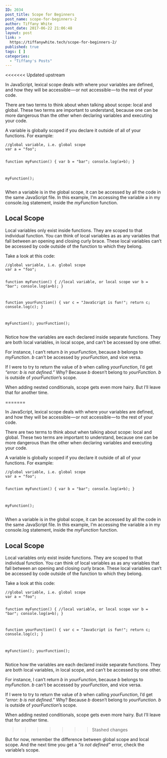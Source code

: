 ```yaml
---
ID: 2034
post_title: Scope for Beginners
post_name: scope-for-beginners-2
author: Tiffany White
post_date: 2017-06-22 21:06:48
layout: post
link: >
  https://tiffanywhite.tech/scope-for-beginners-2/
published: true
tags: [ ]
categories:
  - "Tiffany's Posts"
---
```

<<<<<<< Updated upstream
<p>In JavaScript, lexical scope deals with where your variables are defined, and how they will be accessible — or not accessible — to the rest of your code.</p>

<p>There are two terms to think about when talking about scope: local and global. These two terms are important to understand, because one can be more dangerous than the other when declaring variables and executing your code.</p>


<p>A variable is globally scoped if you declare it outside of all of your functions. For example:</p>

<div class=&quot;highlighter-rouge&quot;><pre class=&quot;highlight&quot;><code>//global variable, i.e. global scope
var a = &quot;foo&quot;;

function myFunction() {
  	var b = &quot;bar&quot;;
  	console.log(a+b);
}

myFunction();
</code></pre>
</div>

<p>When a variable is in the global scope, it can be accessed by all the code in the same JavaScript file. In this example, I’m accessing the variable a in my console.log statement, inside the <em>myFunction</em> function.</p>

<h2 id=&quot;local-scope&quot;>Local Scope</h2>

<p>Local variables only exist inside functions. They are scoped to that individual function.
You can think of local variables as as any variables that fall between an opening and closing curly brace.
These local variables can’t be accessed by code outside of the function to which they belong.</p>

<p>Take a look at this code:</p>

<div class=&quot;highlighter-rouge&quot;><pre class=&quot;highlight&quot;><code>//global variable, i.e. global scope
var a = &quot;foo&quot;;

function myFunction() {
  	//local variable, or local scope
  	var b = &quot;bar&quot;;
  	console.log(a+b);
}

function yourFunction() {
  	var c = &quot;JavaScript is fun!&quot;;
  	return c;
  	console.log(c);
}

myFunction();
yourFunction();
</code></pre>
</div>

<p>Notice how the variables are each declared inside separate functions. They are both local variables, in local scope, and can’t be accessed by one other.</p>

<p>For instance, I can’t return <em>b</em> in <em>yourFunction</em>, because <em>b</em> belongs to <em>myFunction</em>. <em>b</em> can’t be accessed by <em>yourFunction</em>, and vice versa.</p>

<p>If I were to try to return the value of <em>b</em> when calling <em>yourFunction</em>, I’d get <em>“error: b is not defined.”</em> Why? Because <em>b</em> doesn’t belong to <em>yourFunction</em>. <em>b</em> is outside of <em>yourFunction</em>’s scope.</p>

<p>When adding nested conditionals, scope gets even more hairy. But I’ll leave that for another time.</p>

=======
<p>In JavaScript, lexical scope deals with where your variables are defined, and how they will be accessible — or not accessible — to the rest of your code.</p>

<p>There are two terms to think about when talking about scope: local and global. These two terms are important to understand, because one can be more dangerous than the other when declaring variables and executing your code.</p>


<p>A variable is globally scoped if you declare it outside of all of your functions. For example:</p>

<div class=&quot;highlighter-rouge&quot;><pre class=&quot;highlight&quot;><code>//global variable, i.e. global scope
var a = &quot;foo&quot;;

function myFunction() {
  	var b = &quot;bar&quot;;
  	console.log(a+b);
}

myFunction();
</code></pre>
</div>

<p>When a variable is in the global scope, it can be accessed by all the code in the same JavaScript file. In this example, I’m accessing the variable a in my console.log statement, inside the <em>myFunction</em> function.</p>

<h2 id=&quot;local-scope&quot;>Local Scope</h2>

<p>Local variables only exist inside functions. They are scoped to that individual function.
You can think of local variables as as any variables that fall between an opening and closing curly brace.
These local variables can’t be accessed by code outside of the function to which they belong.</p>

<p>Take a look at this code:</p>

<div class=&quot;highlighter-rouge&quot;><pre class=&quot;highlight&quot;><code>//global variable, i.e. global scope
var a = &quot;foo&quot;;

function myFunction() {
  	//local variable, or local scope
  	var b = &quot;bar&quot;;
  	console.log(a+b);
}

function yourFunction() {
  	var c = &quot;JavaScript is fun!&quot;;
  	return c;
  	console.log(c);
}

myFunction();
yourFunction();
</code></pre>
</div>

<p>Notice how the variables are each declared inside separate functions. They are both local variables, in local scope, and can’t be accessed by one other.</p>

<p>For instance, I can’t return <em>b</em> in <em>yourFunction</em>, because <em>b</em> belongs to <em>myFunction</em>. <em>b</em> can’t be accessed by <em>yourFunction</em>, and vice versa.</p>

<p>If I were to try to return the value of <em>b</em> when calling <em>yourFunction</em>, I’d get <em>“error: b is not defined.”</em> Why? Because <em>b</em> doesn’t belong to <em>yourFunction</em>. <em>b</em> is outside of <em>yourFunction</em>’s scope.</p>

<p>When adding nested conditionals, scope gets even more hairy. But I’ll leave that for another time.</p>

>>>>>>> Stashed changes
<p>But for now, remember the difference between global scope and local scope. And the next time you get a <em>“is not defined”</em> error, check the variable’s scope.</p>
